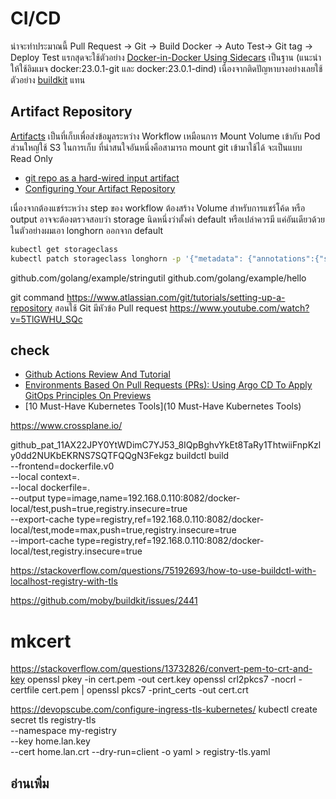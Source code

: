 # CI/CD
น่าจะทำประมาณนี้
Pull Request -> Git -> Build Docker -> Auto Test-> Git tag -> Deploy Test
แรกสุดจะใช้ตัวอย่าง [Docker-in-Docker Using Sidecars](https://argoproj.github.io/argo-workflows/walk-through/docker-in-docker-using-sidecars/) 
เป็นฐาน  (แนะนำให้ใช้อิมเมจ docker:23.0.1-git และ docker:23.0.1-dind)
เนื่องจากติดปัญหาบางอย่างเลยใช้ตัวอย่าง [buildkit](https://github.com/argoproj/argo-workflows/blob/master/examples/buildkit-template.yaml
) แทน


## Artifact Repository
[Artifacts](https://argoproj.github.io/argo-workflows/walk-through/artifacts/#artifacts) 
เป็นที่เก็บเพื่อส่งข้อมูลระหว่าง Workflow เหมือนการ Mount Volume เข้ากับ Pod ส่วนใหญ่ใช้ S3 ในการเก็บ ที่น่าสนใจอันหนึ่งคือสามารถ mount git เข้ามาใช้ได้ จะเป็นแบบ Read Only
- [git repo as a hard-wired input artifact](https://github.com/argoproj/argo-workflows/blob/master/examples/input-artifact-git.yaml)
- [Configuring Your Artifact Repository](https://argoproj.github.io/argo-workflows/configure-artifact-repository/)


เนื่องจากต้องแชร์ระหว่าง step ของ workflow ต้องสร้าง Volume สำหรับการแชร์โค้ด หรือ output 
อาจจะต้องตรวจสอบว่า storage นิดหนึ่งว่าตั้งค่า default หรือเปล่าควรมี แค่อันเดียวด้วย ในตัวอย่างผมเอา longhorn ออกจาก default
``` bash
kubectl get storageclass
kubectl patch storageclass longhorn -p '{"metadata": {"annotations":{"storageclass.kubernetes.io/is-default-class":"false"}}}'

```




github.com/golang/example/stringutil
github.com/golang/example/hello

git command
https://www.atlassian.com/git/tutorials/setting-up-a-repository
สอนใช้ Git มีหัวข้อ Pull request
https://www.youtube.com/watch?v=5TlGWHU_SQc

## check
- [Github Actions Review And Tutorial](https://www.youtube.com/watch?v=eZcAvTb0rbA)
- [Environments Based On Pull Requests (PRs): Using Argo CD To Apply GitOps Principles On Previews](https://youtu.be/cpAaI8p4R60)
- [10 Must-Have Kubernetes Tools](10 Must-Have Kubernetes Tools)



https://www.crossplane.io/


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
buildctl build \
--frontend=dockerfile.v0 \
--local context=. \
--local dockerfile=. \
--output type=image,name=192.168.0.110:8082/docker-local/test,push=true,registry.insecure=true \
--export-cache type=registry,ref=192.168.0.110:8082/docker-local/test,mode=max,push=true,registry.insecure=true \
--import-cache type=registry,ref=192.168.0.110:8082/docker-local/test,registry.insecure=true 


https://stackoverflow.com/questions/75192693/how-to-use-buildctl-with-localhost-registry-with-tls


https://github.com/moby/buildkit/issues/2441

# mkcert

https://stackoverflow.com/questions/13732826/convert-pem-to-crt-and-key
openssl pkey -in cert.pem -out cert.key
openssl crl2pkcs7 -nocrl -certfile cert.pem | openssl pkcs7 -print_certs -out cert.crt


https://devopscube.com/configure-ingress-tls-kubernetes/
kubectl create secret tls registry-tls \
    --namespace my-registry \
    --key home.lan.key \
    --cert home.lan.crt --dry-run=client -o yaml > registry-tls.yaml

## อ่านเพิ่ม
